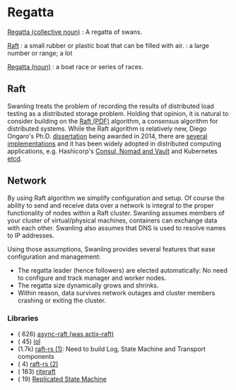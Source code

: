 # Regatta

[Regatta (collective noun)](https://lenichoir.org/collective-nouns/)
: A regatta of swans.

[Raft](https://dictionary.cambridge.org/dictionary/english/raft)
: a small rubber or plastic boat that can be filled with air.
: a large number or range; a lot

[Regatta (noun)](https://dictionary.cambridge.org/dictionary/english/regatta)
: a boat race or series of races.

## Raft

Swanling treats the problem of recording the results of distributed load testing as a distributed storage problem.  Holding that opinion, it is natural to consider building on the [Raft (PDF)](https://raft.github.io/raft.pdf) algorithm, a consensus algorithm for distributed systems.  While the Raft algorithm is relatively new, Diego Ongaro's Ph.D. [dissertation](https://github.com/ongardie/dissertation#readme) being awarded in 2014, there are [several implementations](https://raft.github.io/#implementations) and it has been widely adopted in distributed computing applications, e.g. Hashicorp's [Consul, Nomad and Vault](https://www.hashicorp.com/resources/raft-consul-consensus-protocol-explained) and Kubernetes [etcd](https://etcd.io/).

## Network

By using Raft algorithm we simplify configuration and setup.  Of course the ability to send and receive data over a network is integral to the proper functionality of nodes within a Raft cluster.  Swanling assumes members of your cluster of virtual/physical machines, containers can exchange data with each other.  Swanling also assumes that DNS is used to resolve names to IP addresses.

Using those assumptions, Swanling provides several features that ease configuration and management:

- The regatta leader (hence followers) are elected automatically: No need to configure and track manager and worker nodes.
- The regatta size dynamically grows and shrinks.
- Within reason, data survives network outages and cluster members crashing or exiting the cluster.

### Libraries

- ( 626) [async-raft (was actix-raft)](https://github.com/async-raft/async-raft)
- (  45) [lol](https://github.com/akiradeveloper/lol)
- (1.7k) [raft-rs (1)](https://github.com/tikv/raft-rs): Need to build Log, State Machine and Transport components
- (   4) [raft-rs (2)](https://github.com/simple-raft-rs/raft-rs)
- ( 183) [riteraft](https://github.com/ritelabs/riteraft)
- (  19) [Replicated State Machine](https://github.com/opaugam/rsm)